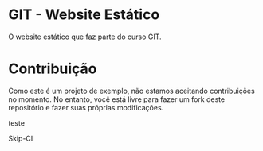 # GIT - Website Estático
O website estático que faz parte do curso GIT.

# Contribuição
Como este é um projeto de exemplo, não estamos aceitando contribuições no momento. No entanto, você está livre para fazer um fork deste repositório e fazer suas próprias modificações.


teste

Skip-CI
